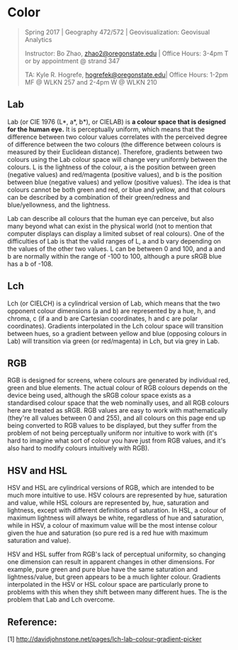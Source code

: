 # Color
>Spring 2017 | Geography 472/572 | Geovisualization: Geovisual Analytics
>
>Instructor: Bo Zhao, zhao2@oregonstate.edu | Office Hours: 3-4pm T or by appointment @ strand 347
>
>TA: Kyle R. Hogrefe, hogrefek@oregonstate.edu| Office Hours: 1-2pm MF @ WLKN 257 and 2-4pm W @ WLKN 210

## Lab

Lab (or CIE 1976 (L*, a*, b*), or CIELAB) is **a colour space that is designed for the human eye.** It is perceptually uniform, which means that the difference between two colour values correlates with the perceived degree of difference between the two colours (the difference between colours is measured by their Euclidean distance). Therefore, gradients between two colours using the Lab colour space will change very uniformly between the colours. L is the lightness of the colour, a is the position between green (negative values) and red/magenta (positive values), and b is the position between blue (negative values) and yellow (positive values). The idea is that colours cannot be both green and red, or blue and yellow, and that colours can be described by a combination of their green/redness and blue/yellowness, and the lightness.

Lab can describe all colours that the human eye can perceive, but also many beyond what can exist in the physical world (not to mention that computer displays can display a limited subset of real colours). One of the difficulties of Lab is that the valid ranges of L, a and b vary depending on the values of the other two values. L can be between 0 and 100, and a and b are normally within the range of -100 to 100, although a pure sRGB blue has a b of -108.

## Lch

Lch (or CIELCH) is a cylindrical version of Lab, which means that the two opponent colour dimensions (a and b) are represented by a hue, h, and chroma, c (if a and b are Cartesian coordinates, h and c are polar coordinates). Gradients interpolated in the Lch colour space will transition between hues, so a gradient between yellow and blue (opposing colours in Lab) will transition via green (or red/magenta) in Lch, but via grey in Lab.

## RGB

RGB is designed for screens, where colours are generated by individual red, green and blue elements. The actual colour of RGB colours depends on the device being used, although the sRGB colour space exists as a standardised colour space that the web nominally uses, and all RGB colours here are treated as sRGB. RGB values are easy to work with mathematically (they're all values between 0 and 255), and all colours on this page end up being converted to RGB values to be displayed, but they suffer from the problem of not being perceptually uniform nor intuitive to work with (it's hard to imagine what sort of colour you have just from RGB values, and it's also hard to modify colours intuitively with RGB).

## HSV and HSL

HSV and HSL are cylindrical versions of RGB, which are intended to be much more intuitive to use. HSV colours are represented by hue, saturation and value, while HSL colours are represented by, hue, saturation and lightness, except with different definitions of saturation. In HSL, a colour of maximum lightness will always be white, regardless of hue and saturation, while in HSV, a colour of maximum value will be the most intense colour given the hue and saturation (so pure red is a red hue with maximum saturation and value).

HSV and HSL suffer from RGB's lack of perceptual uniformity, so changing one dimension can result in apparent changes in other dimensions. For example, pure green and pure blue have the same saturation and lightness/value, but green appears to be a much lighter colour. Gradients interpolated in the HSV or HSL colour space are particularly prone to problems with this when they shift between many different hues. The is the problem that Lab and Lch overcome.

## Reference:

[1] http://davidjohnstone.net/pages/lch-lab-colour-gradient-picker
